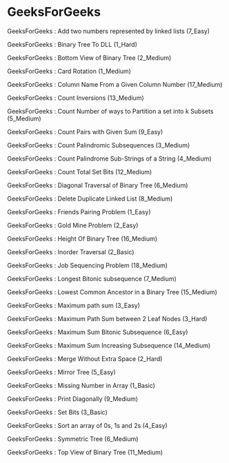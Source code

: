 # GeeksForGeeks

GeeksForGeeks : Add two numbers represented by linked lists (7_Easy)

GeeksForGeeks : Binary Tree To DLL (1_Hard)

GeeksForGeeks : Bottom View of Binary Tree (2_Medium)

GeeksForGeeks : Card Rotation (1_Medium)

GeeksForGeeks : Column Name From a Given Column Number (17_Medium)

GeeksForGeeks : Count Inversions (13_Medium)

GeeksForGeeks : Count Number of ways to Partition a set into k Subsets (5_Medium)

GeeksForGeeks : Count Pairs with Given Sum (9_Easy)

GeeksForGeeks : Count Palindromic Subsequences (3_Medium)

GeeksForGeeks : Count Palindrome Sub-Strings of a String (4_Medium)

GeeksForGeeks : Count Total Set Bits (12_Medium)

GeeksForGeeks : Diagonal Traversal of Binary Tree (6_Medium)

GeeksForGeeks : Delete Duplicate Linked List (8_Medium)

GeeksForGeeks : Friends Pairing Problem (1_Easy)

GeeksForGeeks : Gold Mine Problem (2_Easy)

GeeksForGeeks : Height Of Binary Tree (16_Medium)

GeeksForGeeks : Inorder Traversal (2_Basic)

GeeksForGeeks : Job Sequencing Problem (18_Medium)

GeeksForGeeks : Longest Bitonic subsequence  (7_Medium)

GeeksForGeeks : Lowest Common Ancestor in a Binary Tree (15_Medium)

GeeksForGeeks : Maximum path sum (3_Easy)

GeeksForGeeks : Maximum Path Sum between 2 Leaf Nodes (3_Hard)

GeeksForGeeks : Maximum Sum Bitonic Subsequence (6_Easy)

GeeksForGeeks : Maximum Sum Increasing Subsequence (14_Medium)

GeeksForGeeks : Merge Without Extra Space (2_Hard)

GeeksForGeeks : Mirror Tree (5_Easy)

GeeksForGeeks : Missing Number in Array (1_Basic)

GeeksForGeeks : Print Diagonally (9_Medium)

GeeksForGeeks : Set Bits (3_Basic)

GeeksForGeeks : Sort an array of 0s, 1s and 2s (4_Easy)

GeeksForGeeks : Symmetric Tree (6_Medium)

GeeksForGeeks : Top View of Binary Tree (11_Medium)
